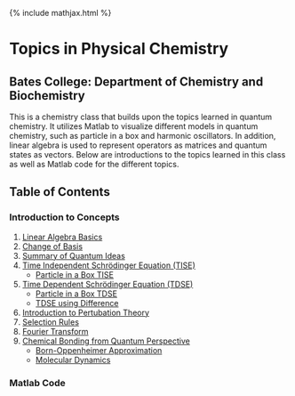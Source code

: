 {% include mathjax.html %}

# Topics in Physical Chemistry

## Bates College: Department of Chemistry and Biochemistry
This is a chemistry class that builds upon the topics learned in quantum chemistry. It utilizes Matlab to visualize different models in quantum chemistry, such as particle in a box and harmonic oscillators. In addition, linear algebra is used to represent operators as matrices and quantum states as vectors. Below are introductions to the topics learned in this class as well as Matlab code for the different topics. 

## Table of Contents

### Introduction to Concepts

1. [Linear Algebra Basics](Linear_Algebra.md)
2. [Change of Basis](Change_Basis.md)
3. [Summary of Quantum Ideas](Quantum_ideas.md)
4. [Time Independent Schrödinger Equation (TISE)](TISE.md) 
      - [Particle in a Box TISE](PIB.md)    
5. [Time Dependent Schrödinger Equation (TDSE)](TDSE.md)
      - [Particle in a Box TDSE](PIB_TDSE.md)
      - [TDSE using Difference](Class_Mar1.md) 
6. [Introduction to Pertubation Theory](Perturb.md)
7. [Selection Rules](Selection_rules.md)
8. [Fourier Transform](fourier_transform.md)
9. [Chemical Bonding from Quantum Perspective](chemical_bonding.md) 
      - [Born-Oppenheimer Approximation](BO.md) 
      - [Molecular Dynamics](molecular_dynamics.md)

### Matlab Code
